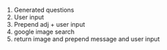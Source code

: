 1. Generated questions
2. User input
3. Prepend adj + user input
4. google image search
5. return image and prepend message and user input
